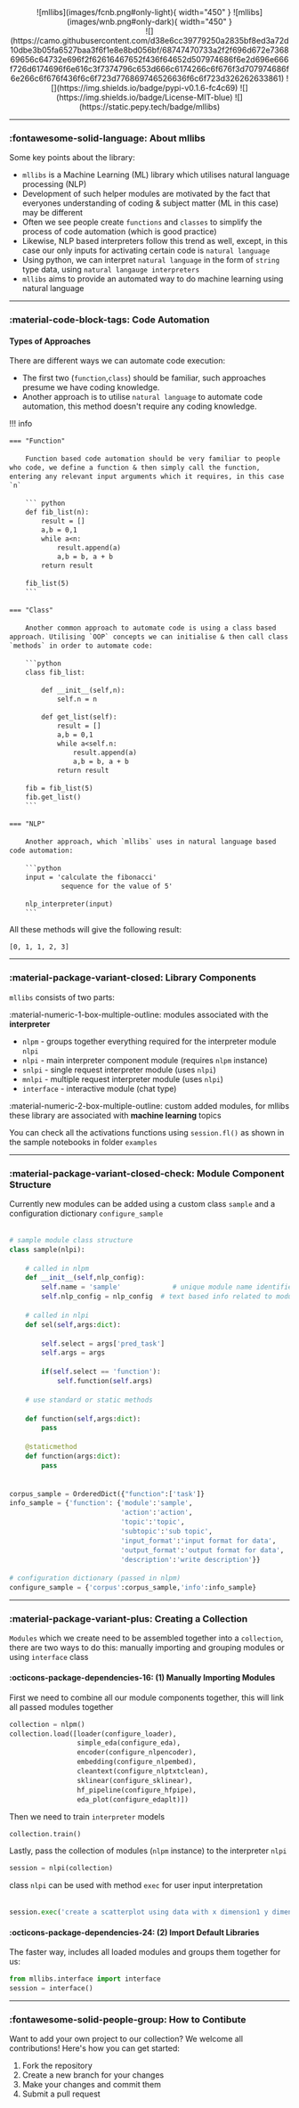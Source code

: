 <center>
![mllibs](images/fcnb.png#only-light){ width="450" }
![mllibs](images/wnb.png#only-dark){ width="450" }
</center>

<center>![](https://camo.githubusercontent.com/d38e6cc39779250a2835bf8ed3a72d10dbe3b05fa6527baa3f6f1e8e8bd056bf/68747470733a2f2f696d672e736869656c64732e696f2f62616467652f436f64652d507974686f6e2d696e666f726d6174696f6e616c3f7374796c653d666c6174266c6f676f3d707974686f6e266c6f676f436f6c6f723d776869746526636f6c6f723d326262633861) ![](https://img.shields.io/badge/pypi-v0.1.6-fc4c69) ![](https://img.shields.io/badge/License-MIT-blue) ![](https://static.pepy.tech/badge/mllibs)</center>

***

### :fontawesome-solid-language: About mllibs

Some key points about the library:

- <code>mllibs</code> is a Machine Learning (ML) library which utilises natural language processing (NLP)
- Development of such helper modules are motivated by the fact that everyones understanding of coding & subject matter (ML in this case) may be different 
- Often we see people create `functions` and `classes` to simplify the process of code automation (which is good practice)
- Likewise, NLP based interpreters follow this trend as well, except, in this case our only inputs for activating certain code is `natural language`
- Using python, we can interpret `natural language` in the form of `string` type data, using `natural langauge interpreters`
- <code>mllibs</code> aims to provide an automated way to do machine learning using natural language

***

### :material-code-block-tags: Code Automation

#### Types of Approaches

There are different ways we can automate code execution:
- The first two (`function`,`class`) should be familiar, such approaches presume we have coding knowledge.
- Another approach is to utilise `natural language` to automate code automation, this method doesn't require any coding knowledge. 

!!! info

    === "Function"

        Function based code automation should be very familiar to people who code, we define a function & then simply call the function, entering any relevant input arguments which it requires, in this case `n`

        ``` python
        def fib_list(n):
            result = []
            a,b = 0,1
            while a<n:
                result.append(a)
                a,b = b, a + b
            return result

        fib_list(5) 
        ```

    === "Class"

        Another common approach to automate code is using a class based approach. Utilising `OOP` concepts we can initialise & then call class `methods` in order to automate code:

        ```python
        class fib_list:

            def __init__(self,n):
                self.n = n

            def get_list(self):
                result = []
                a,b = 0,1
                while a<self.n:
                    result.append(a)
                    a,b = b, a + b
                return result

        fib = fib_list(5)
        fib.get_list()
        ```

    === "NLP"

        Another approach, which `mllibs` uses in natural language based code automation:

        ```python
        input = 'calculate the fibonacci'
                 sequence for the value of 5'

        nlp_interpreter(input) 
        ```

All these methods will give the following result:

```
[0, 1, 1, 2, 3]
```

***

### :material-package-variant-closed: Library Components

`mllibs` consists of two parts:

:material-numeric-1-box-multiple-outline: modules associated with the **interpreter**

- `nlpm` - groups together everything required for the interpreter module `nlpi`
- `nlpi` - main interpreter component module (requires `nlpm` instance)
- `snlpi` - single request interpreter module (uses `nlpi`)
- `mnlpi` - multiple request interpreter module (uses `nlpi`)
- `interface` - interactive module (chat type)

:material-numeric-2-box-multiple-outline: custom added modules, for mllibs these library are associated with **machine learning** topics

You can check all the activations functions using <code>session.fl()</code> as shown in the sample notebooks in folder <code>examples</code>

***

### :material-package-variant-closed-check: Module Component Structure

Currently new modules can be added using a custom class `sample` and a configuration dictionary 
`configure_sample`

```python

# sample module class structure
class sample(nlpi):
    
    # called in nlpm
    def __init__(self,nlp_config):
        self.name = 'sample'             # unique module name identifier (used in nlpm/nlpi)
        self.nlp_config = nlp_config  # text based info related to module (used in nlpm/nlpi)
        
    # called in nlpi
    def sel(self,args:dict):
        
        self.select = args['pred_task']
        self.args = args
        
        if(self.select == 'function'):
            self.function(self.args)
        
    # use standard or static methods
        
    def function(self,args:dict):
        pass
        
    @staticmethod
    def function(args:dict):
        pass
    

corpus_sample = OrderedDict({"function":['task']}
info_sample = {'function': {'module':'sample',
                            'action':'action',
                            'topic':'topic',
                            'subtopic':'sub topic',
                            'input_format':'input format for data',
                            'output_format':'output format for data',
                            'description':'write description'}}
                         
# configuration dictionary (passed in nlpm)
configure_sample = {'corpus':corpus_sample,'info':info_sample}
```

***

### :material-package-variant-plus: Creating a Collection

`Modules` which we create need to be assembled together into a `collection`, there are two ways to do this: manually importing and grouping modules or using  <code>interface</code> class

#### :octicons-package-dependencies-16: (1) Manually Importing Modules

First we need to combine all our module components together, this will link all passed modules together

```python
collection = nlpm()
collection.load([loader(configure_loader),
                 simple_eda(configure_eda),
                 encoder(configure_nlpencoder),
                 embedding(configure_nlpembed),
                 cleantext(configure_nlptxtclean),
                 sklinear(configure_sklinear),
                 hf_pipeline(configure_hfpipe),
                 eda_plot(configure_edaplt)])  
```

Then we need to train `interpreter` models

```python
collection.train()
```

Lastly, pass the collection of modules (`nlpm` instance) to the interpreter `nlpi` 

```python
session = nlpi(collection)
```

class `nlpi` can be used with method `exec` for user input interpretation

```python

session.exec('create a scatterplot using data with x dimension1 y dimension2')

```

#### :octicons-package-dependencies-24: (2) Import Default Libraries

The faster way, includes all loaded modules and groups them together for us:

```python
from mllibs.interface import interface
session = interface()
```

***

### :fontawesome-solid-people-group: How to Contibute

Want to add your own project to our collection? We welcome all contributions! Here's how you can get started:

1. Fork the repository
2. Create a new branch for your changes
3. Make your changes and commit them
4. Submit a pull request
